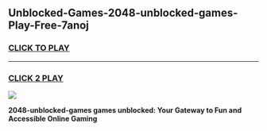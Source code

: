 
## Unblocked-Games-2048-unblocked-games-Play-Free-7anoj
<h3>
<a href="https://premium76.site?title=2048-unblocked-games&ref=12A">CLICK TO PLAY</a></h3>
<hr>

<h3>
<a href="https://premium76.site?title=2048-unblocked-games&ref=12A">CLICK 2 PLAY</a>
  
</h3>

<a href="https://premium76.site?title=2048-unblocked-games&ref=12A"><img src="https://clearcache.store/games.png"></a>


**2048-unblocked-games games unblocked: Your Gateway to Fun and Accessible Online Gaming**
